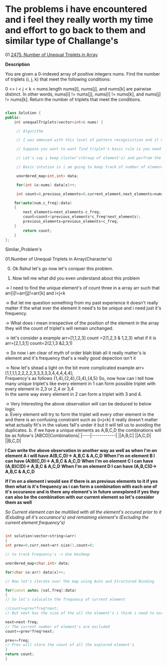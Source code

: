 # The problems i have encountered and i feel they really worth my time and effort to go back to them and similar type of Challange's

01.[2475. Number of Unequal Triplets in Array](https://leetcode.com/problems/number-of-unequal-triplets-in-array/description/)

**Description**

You are given a 0-indexed array of positive integers nums. Find the number of triplets (i, j, k) that meet the following conditions:

0 <= i < j < k < nums.length
nums[i], nums[j], and nums[k] are pairwise distinct.
In other words, nums[i] != nums[j], nums[i] != nums[k], and nums[j] != nums[k].
Return the number of triplets that meet the conditions.

``` cpp

class Solution {
public:
    int unequalTriplets(vector<int>& nums) {

     // Algorithm 

     // I was ammused with this level of pattern recognizition and it was super clean and out of the box i mean wow.

     // Suppose you want to want find triplet's basic rule is you need atleast three element's in it to form one triplet.

     // Let's say i keep cluster's(Group of element's) and perfrom the operation considering few constraint's as below.

     // Basic intution is i am going to keep track of number of element's that occured previous to my current element -> I will make a pair with it just like previous elements will be acting like i and current element is like j and we will be pairing these two (Previous,current) with next (The unexplored elements) which would look like pair(pair(i,j),k) forming triplet's

     unordered_map<int,int> data;

     for(int &x:nums) data[x]++;

     int count=0,previous_elements=0,current_element,next_elements=nums.size();

    for(auto[num,c_freq]:data)
    {
        next_elements=next_elements-c_freq;
        count=count+(previous_elements*c_freq*next_elements);
        previous_elements=previous_elements+c_freq;
    }
        return count;
    }
};

```

Similar_Problem's

01.Number of Unequal Triplets in Array(Character's)

00. Ok Rahul let's go now let's conquer this problem.

01. Now tell me what did you even understand about this problem  
  
-> I need to find the unique element's of  count three in a array arr such that arr[i]!=arr[j]!=arr[k] and i<j<k  
  
-> But let me question something from my past experience it doesn't really matter if the what ever the element it need's to be unique and i need just it's frequency.  
  
-> What does i mean irrespective of the position of the element in the array they will the count of triplet's will remain unchanged.  
  
-> let's consider a example arr=[1,1,2,3] count =2(1,2,3 & 1,2,3) what if it is arr=[2,1,3,1] count=2(2,1,3 &2,3,1)  
  
-> So now i am clear of myth of order blah blah all it really matter's is element and it's frequency that's a really good depection isn't it  
  
-> Now let's shead a light on the bit more complicated example arr=[1,1,1,1,2,2,2,2,3,3,3,3,3,4,4,4,4,4];  
  Frequency's as follows {1,4},{2,4},{3,4},{4,5} So, now how can i tell how many unique triplet's like every element in 1 can form possible triplet with every element in 2,3 or 2,4 or 3,4  
 In the same way every element in 2 can form a triplet with 3 and 4.  
  
-> Very Interesting the above observation will can be deduced to below logic  
a. Every element will try to form the triplet will every other element in the and there is an confusing constraint such as (i<j<k) it really doesn't matter what actually fit's in the values fall's under it but it will tell us to avoiding the duplicates.
b. if we have a unique elements as A,B,C,D the combinations will be as follow's
|ABCD|Combinations|
|----|------------|
||A,B,C|
||A,C,D|
||B,C,D|

**I Can write the above observation in another way as well as when I'm on element A i will have A(B,C,D)-> A,B,C & A,C,D**
**When I'm on element B I can have (A)B(C,D)-> A,B,C & A,C,D**
**When I'm on element C I can have (A,B)C(D)-> A,B,C & A,C,D**
**When I'm on element D I can have (A,B,C)D-> A,B,C & A,C,D**

**If I'm on a element i would see if there is an previous elements to it if yes then what is it's frequency as i can form a combination with each one of it's occurance and is there any element's in future unexplored if yes they can also be the combination with our current element so let's consider them as well**

*So Current element can be multilied with all the element's occured prior to it (Exluding all it's occurance's) and remaining element's (Excluding the current element frequency's)*


```cpp

int solution(vector<string>&arr) 
{
int prev=0,curr,next=arr.size(),count=0;

// to track Frequency's -> Use Hashmap

unordered_map<char,int> data;

for(char &x:arr) data[x]++;

// Now let's iterate over the map using Auto and Structured Binding

for(const auto& [val,freq]:data)
{
// So let's calucalte the frequency of current element

//count+=prev*freq*next;
// But next has the size of the all the element's i think i need to exclude the current element and it's digit's

next=next-freq;
// The current number of element's are excluded
count+=prev*freq*next;

prev+=freq;
// Prev will store the count of all the explored element's
}
return count;
}

```

